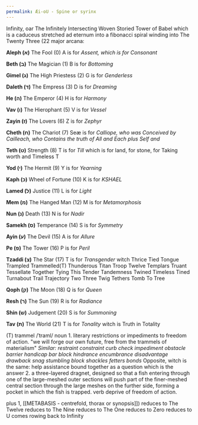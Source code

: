 ```yaml
---
permalink: Æi-oU - Spine or syrinx
---
```

Infinity, oar
The Infinitely Intersecting Woven Storied Tower of Babel which is a caduceus stretched ad eternum into a fibonacci spiral winding into 
The Twenty Three (22 major arcana:


**Aleph (א)** The Fool (0) A is for _Assent, which is for Consonant_

**Beth (ב)** The Magician (1) B is for _Bottoming_

**Gimel (ג)** The High Priestess (2) G is for _Genderless_

**Daleth (ד)** The Empress (3) D is for _Dreaming_

**He (ה)** The Emperor (4) H is for _Harmony_

**Vav (ו)** The Hierophant (5) V is for _Vessel_

**Zayin (ז)** The Lovers (6) Z is for _Zephyr_

**Cheth (ח)** The Chariot (7) Seæ is for _Calliope, who was Conceived by Cailleach, who Contains the truth of All and Each plus Self and_

**Teth (ט)** Strength (8) T is for _Till_ which is for land, for stone, for Taking worth and Timeless T

**Yod (י)** The Hermit (9) Y is for _Yearning_

**Kaph (כ)** Wheel of Fortune (10) K is for _KSHAEL_

**Lamed (ל)** Justice (11) L is for _Light_

**Mem (מ)** The Hanged Man (12) M is for _Metamorphosis_

**Nun (נ)** Death (13) N is for _Nadir_

**Samekh (ס)** Temperance (14) S is for _Symmetry_

**Ayin (ע)** The Devil (15) A is for _Allure_

**Pe (פ)** The Tower (16) P is for _Peril_

**Tzaddi (צ)** The Star (17) T is for _Transgender_ witch Thrice Tied Tongue Trampled Trammelled(T) Thunderous Titan Troop Twelve Templars Truant Tessellate Together Tying This Tender Tandemness Twined Timeless Tined Turnabout Trail Trajectory Two Three Twig Tethers Tomb To Tree 

**Qoph (ק)** The Moon (18) Q is for _Queen_

**Resh (ר)** The Sun (19) R is for _Radiance_

**Shin (ש)** Judgement (20) S is for _Summoning_

**Tav (ת)** The World (21) T is for _Tonality_ witch is Truth in Totality 

  

(T) trammel
/ˈtraml/
noun
1.
literary
restrictions or impediments to freedom of action.
"we will forge our own future, free from the trammels of materialism"
*Similar:*
*restraint*
*constraint*
*curb*
*check*
*impediment*
*obstacle*
*barrier*
*handicap*
*bar*
*block*
*hindrance*
*encumbrance*
*disadvantage*
*drawback*
*snag*
*stumbling block*
*shackles*
*fetters*
*bonds*
Opposite, witch is the same:
help
assistance
bound together as a 
question which is the 
answer
2.
a three-layered dragnet, designed so that a fish entering through one of the large-meshed outer sections will push part of the finer-meshed central section through the large meshes on the further side, forming a pocket in which the fish is trapped.
verb
deprive of freedom of action.


plus 
1, [[METABASIS - centrefold, thorax or synopsis]]) reduces to 
The Twelve reduces to 
The Nine reduces to 
The One reduces to 
Zero reduces to 
U comes rowing back to 
Infinity 

